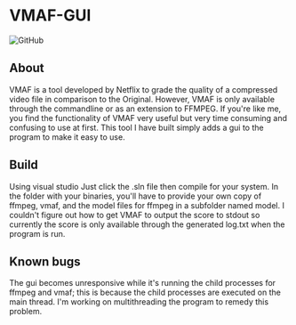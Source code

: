 # VMAF-GUI
![GitHub](https://img.shields.io/github/license/withenex/vmaf-gui)

## About
VMAF is a tool developed by Netflix to grade the quality of a compressed video file in comparison to the Original. However, VMAF is only available through the commandline or as an extension to FFMPEG. If you're like me, you find the functionality of VMAF very useful but very time consuming and confusing to use at first. This tool I have built simply adds a gui to the program to make it easy to use.

## Build
Using visual studio Just click the .sln file then compile for your system. In the folder with your binaries, you'll have to provide your own copy of ffmpeg, vmaf, and the model files for ffmpeg in a subfolder named model. I couldn't figure out how to get VMAF to output the score to stdout so currently the score is only available through the generated log.txt when the program is run.

## Known bugs
The gui becomes unresponsive while it's running the child processes for ffmpeg and vmaf; this is because the child processes are executed on the main thread. I'm working on multithreading the program to remedy this problem.
